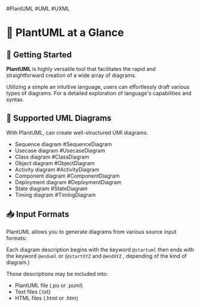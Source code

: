 #PlantUML #UML #UXML 

# 🌱 PlantUML at a Glance

## 🚀 Getting Started 

<b> PlantUML </b> is highly versatile tool that facilitates the rapid and straightforward creation of a wide array of diagrams. 

Utilizing a simple an intuitive language, users can effortlessly draft various types of diagrams. For a detailed exploration of language's capabilities and syntax.

## 🧩 Supported UML Diagrams

With PlantUML, can create well-structured UMl diagrams.
- Sequence diagram #SequenceDiagram
- Usecase diagram #UsecaseDiagram
- Class diagram #ClassDiagram
- Object diagram #ObjectDiagram
- Activity diagram #ActivityDiagram
- Component diagram #ComponentDiagram
- Deployment diagram #DeploymentDiagram
- State diagram #StateDiagram
- Timing diagram #TimingDiagram

## 📥 Input Formats

PlantUML allows you to generate diagrams from various source input formats:

Each diagram description begins with the keyword `@startuml` then ends with the keyword `@enduml` or (`@startXYZ` and `@endXYZ` , depending of the kind of diagram.)

Those descriptions may be included into:

- PlantUML file (.pu or .puml)
- Text files (.txt)
- HTML files (.html or .htm)